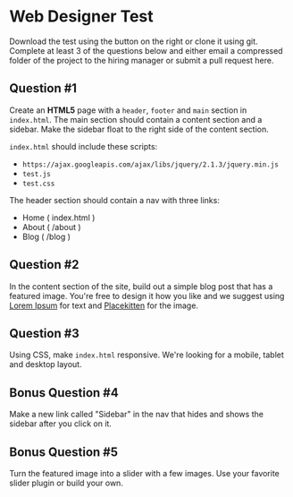 Web Designer Test
=================
Download the test using the button on the right or clone it using git. Complete at least 3 of the questions below and either email a compressed folder of the project to the hiring manager or submit a pull request here.

Question #1
-----------
Create an **HTML5** page with a `header`, `footer` and `main` section in `index.html`. The main section should contain a content section and a sidebar. Make the sidebar float to the right side of the content section.

`index.html` should include these scripts:

- `https://ajax.googleapis.com/ajax/libs/jquery/2.1.3/jquery.min.js`
- `test.js`
- `test.css`

The header section should contain a nav with three links:

- Home ( index.html )
- About ( /about )
- Blog ( /blog )

Question #2
-----------
In the content section of the site, build out a simple blog post that has a featured image. You're free to design it how you like and we suggest using [Lorem Ipsum](http://www.ipsum-generator.com/) for text and [Placekitten](https://placekitten.com/) for the image.

Question #3
-----------
Using CSS, make `index.html` responsive. We're looking for a mobile, tablet and desktop layout.

Bonus Question #4
-----------------
Make a new link called "Sidebar" in the nav that hides and shows the sidebar after you click on it.

Bonus Question #5
-----------------
Turn the featured image into a slider with a few images. Use your favorite slider plugin or build your own.
